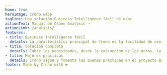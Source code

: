 ```yaml
---
home: true
heroImage: crono.webp
tagline: Una solución Business Intelligence fácil de usar
actionText: Manual de Crono Analysis →
actionLink: /analysis/
features:
- title: Business Intelligence fácil
  details: La característica principal de Crono es la facilidad de uso. Así de simple. 💧
- title: Solución completa
  details: Cubre las necesidades, desde la extracción de los datos, la construcción del DWH, y la visualización y análisis de los datos. ⭐
- title: Mejores prácticas
  details: Crono sigue y fomenta las buenas prácticas en el proyecto BI. Hacemos las cosas bien.🥇
footer: Made by Crono with ❤️
---
```

